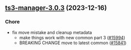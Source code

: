 

## [ts3-manager-3.0.3](https://github.com/truecharts/charts/compare/ts3-manager-2.0.12...ts3-manager-3.0.3) (2023-12-16)

### Chore

- fix move mistake and cleanup metadata
  - make things work with new common part 3 ([#15994](https://github.com/truecharts/charts/issues/15994))
  - BREAKING CHANGE move to latest common ([#15841](https://github.com/truecharts/charts/issues/15841))
  
  